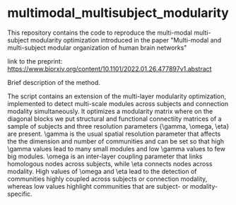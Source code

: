 # multimodal_multisubject_modularity

This repository contains the code to reproduce the multi-modal multi-subject modularity optimization introduced in the paper "Multi-modal and multi-subject modular organization of human brain networks" 

link to the preprint: https://www.biorxiv.org/content/10.1101/2022.01.26.477897v1.abstract


Brief description of the method.

The script contains an extension of the multi-layer modularity optimization, implemented to detect multi-scale modules across subjects and connection modality simultaneously. It optimizes a modularity matrix where on the diagonal blocks we put structural and functional connectiity matrices of a sample of subjects and three resolution parameters {\gamma, \omega, \eta} are present. \gamma is the usual spatial resolution parameter that affects the the dimension and number of communities and can be set so that high \gamma values lead to many small modules and low \gamma values to few big modules. \omega is an inter-layer coupling parameter that links homologous nodes across subjects, while \eta connects nodes across modality. High values of \omega and \eta lead to the detection of communities highly coupled across subjects or connection modality, whereas low values highlight communities that are subject- or modality-specific.

